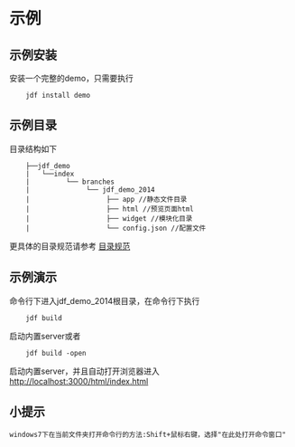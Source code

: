 # 示例

## 示例安装
安装一个完整的demo，只需要执行

		jdf install demo

## 示例目录
目录结构如下


		├──jdf_demo
		|	└──index   
		|		  └── branches 
		|		  	   └── jdf_demo_2014
		|		  	   		├── app //静态文件目录
		|		  	   		├── html //预览页面html
		|		  	   		├── widget //模块化目录
		|		  	   		└── config.json //配置文件
				  	   		
更具体的目录规范请参考 [目录规范](dir.md)

## 示例演示
命令行下进入jdf_demo_2014根目录，在命令行下执行

		jdf build

启动内置server或者

		jdf build -open 

启动内置server，并且自动打开浏览器进入 [http://localhost:3000/html/index.html](http://localhost:3000/html/index.html)

## 小提示
	windows7下在当前文件夹打开命令行的方法:Shift+鼠标右键，选择"在此处打开命令窗口"
